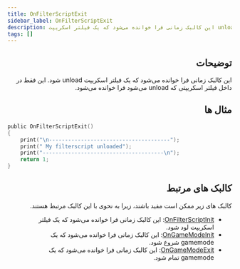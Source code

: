 ```yaml
---
title: OnFilterScriptExit
sidebar_label: OnFilterScriptExit
description: این کالبک زمانی فرا خوانده می‌شود که یک فیلتر اسکریپت unload شود.
tags: []
---
```


<div dir="rtl" style={{ textAlign: "right" }}>

## توضیحات

این کالبک زمانی فرا خوانده می‌شود که یک فیلتر اسکریپت unload شود. این فقط در داخل فیلتر اسکریپتی که unload می‌شود فرا خوانده می‌شود.

## مثال ها

</div>

```c
public OnFilterScriptExit()
{
    print("\n--------------------------------------");
    print(" My filterscript unloaded");
    print("--------------------------------------\n");
    return 1;
}
```

<div dir="rtl" style={{ textAlign: "right" }}>

## کالبک های مرتبط

کالبک های زیر ممکن است مفید باشند، زیرا به نحوی با این کالبک مرتبط هستند.

- [OnFilterScriptInit](OnFilterScriptInit): این کالبک زمانی فرا خوانده می‌شود که یک فیلتر اسکریپت لود شود.
- [OnGameModeInit](OnGameModeInit): این کالبک زمانی فرا خوانده می‌شود که یک gamemode شروع شود.
- [OnGameModeExit](OnGameModeExit): این کالبک زمانی فرا خوانده می‌شود که یک gamemode تمام شود.

</div>